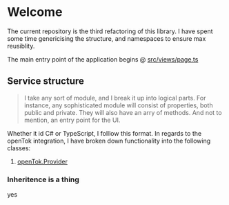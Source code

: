 # Welcome
The current repository is the third refactoring of this library. I have spent some time genericising the structure, and namespaces to ensure max reusiblity.

The main entry point of the application begins @ <a href="https://github.com/vmfdesign/openTok3/blob/master/src/views/page.ts">src/views/page.ts</a>

## Service structure
> I take any sort of module, and I break it up into logical parts.  For instance, any sophisticated module will consist of properties, both public and private.  They will also have an arry of methods. And not to mention, an entry point for the UI.

Whether it id C# or TypeScript, I folllow this format.  In regards to the openTok integration, I have broken down functionality into the following classes:

1) <a href=" https://github.com/vmfdesign/openTok3/blob/master/src/services/provider.ts">openTok.Provider</A>



### Inheritence is a thing
yes
